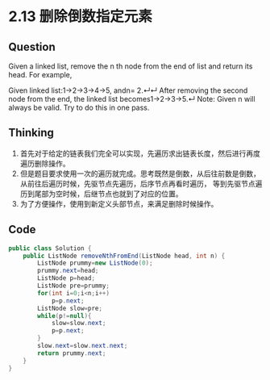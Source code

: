 # 2.13 删除倒数指定元素

## Question
Given a linked list, remove the n th node from the end of list and return its head.
For example,

   Given linked list:1->2->3->4->5, andn= 2.↵↵   After removing the second node from the end, the linked list becomes1->2->3->5.↵
Note: 
Given n will always be valid.
Try to do this in one pass.


## Thinking

1. 首先对于给定的链表我们完全可以实现，先遍历求出链表长度，然后进行再度遍历删除操作。
2. 但是题目要求使用一次的遍历就完成。思考既然是倒数，从后往前数是倒数，从前往后遍历时候，先驱节点先遍历，后序节点再看时遍历，
等到先驱节点遍历到尾部为空时候，后继节点也就到了对应的位置。
3. 为了方便操作，使用到新定义头部节点，来满足删除时候操作。

## Code
```java
public class Solution {
    public ListNode removeNthFromEnd(ListNode head, int n) {
        ListNode prummy=new ListNode(0);
        prummy.next=head;
        ListNode p=head;
        ListNode pre=prummy;
        for(int i=0;i<n;i++)
            p=p.next;
        ListNode slow=pre;
        while(p!=null){
            slow=slow.next;
            p=p.next;
        }
        slow.next=slow.next.next;
        return prummy.next;
    }
}
```

